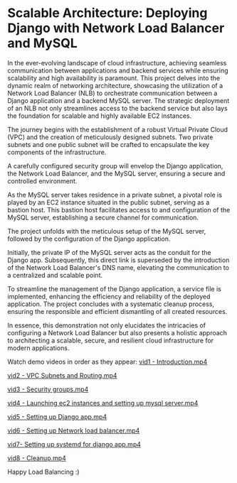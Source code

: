 # Scalable Architecture: Deploying Django with Network Load Balancer and MySQL
In the ever-evolving landscape of cloud infrastructure, achieving seamless communication between applications and backend services while ensuring scalability and high availability is paramount. This project delves into the dynamic realm of networking architecture, showcasing the utilization of a Network Load Balancer (NLB) to orchestrate communication between a Django application and a backend MySQL server. The strategic deployment of an NLB not only streamlines access to the backend service but also lays the foundation for scalable and highly available EC2 instances.

The journey begins with the establishment of a robust Virtual Private Cloud (VPC) and the creation of meticulously designed subnets. Two private subnets and one public subnet will be crafted to encapsulate the key components of the infrastructure.

A carefully configured security group will envelop the Django application, the Network Load Balancer, and the MySQL server, ensuring a secure and controlled environment.

As the MySQL server takes residence in a private subnet, a pivotal role is played by an EC2 instance situated in the public subnet, serving as a bastion host. This bastion host facilitates access to and configuration of the MySQL server, establishing a secure channel for communication.

The project unfolds with the meticulous setup of the MySQL server, followed by the configuration of the Django application.

Initially, the private IP of the MySQL server acts as the conduit for the Django app. Subsequently, this direct link is superseded by the introduction of the Network Load Balancer's DNS name, elevating the communication to a centralized and scalable point.

To streamline the management of the Django application, a service file is implemented, enhancing the efficiency and reliability of the deployed application. The project concludes with a systematic cleanup process, ensuring the responsible and efficient dismantling of all created resources.

In essence, this demonstration not only elucidates the intricacies of configuring a Network Load Balancer but also presents a holistic approach to architecting a scalable, secure, and resilient cloud infrastructure for modern applications.

Watch demo videos in order as they appear:
[vid1 - Introduction.mp4](https://youtu.be/UK_zi0v8qjI)

[vid2 - VPC Subnets and Routing.mp4](https://youtu.be/ufa-x1LeMwQ)

[vid3 - Security groups.mp4](https://youtu.be/pdVtwsNdn_4)

[vid4 -  Launching ec2 instances and setting up mysql server.mp4](https://youtu.be/LA8TZFTLkrI)

[vid5 - Setting up Django app.mp4](https://youtu.be/KlTHbVRQIcc)

[vid6 - Setting up Network load balancer.mp4](https://youtu.be/gFdmrntryoU)

[vid7- Setting up systemd for django app.mp4](https://youtu.be/MyKk7Gwb89Y)

[vid8 - Cleanup.mp4](https://youtu.be/7s9eS0C7R-g)

Happy Load Balancing :)
